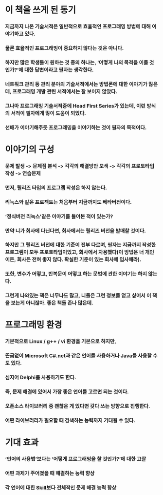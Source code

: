 # 이 책을 쓰게 된 동기
### 지금까지 나온 기술서적은 일반적으로 효율적인 프로그래밍 방법에 대해 이야기하고 있다.
### 물론 효율적인 프로그래밍이 중요하지 않다는 것은 아니다.
### 하지만 많은 학생들이 원하는 것 중의 하나는, ‘어떻게 나의 목적을 이룰 것인가?’에 대한 답변이라고 필자는 생각한다.
### 네트워크 관리 등 관리 분야의 기술서적에서는 방법론에 대한 이야기가 많은데, 프로그래밍 개발 관련 서적에서는 잘 보이지 않았다.
### 그나마 프로그래밍 기술서적중에 Head First Series가 있는데, 이런 방식의 서적이 필자에게 많이 도움이 되었다.
### 선배가 이야기해주듯 프로그래밍을 이야기하는 것이 필자의 목적이다.

# 이야기의 구성
### 문제 발생 -> 문제점 분석 -> 각각의 해결방안 모색 -> 각각의 프로토타입 작성 -> 연습문제

### 먼저, 릴리즈 타입의 프로그램 작성은 하지 않는다.
### 리눅스와 같은 프로젝트는 처음부터 지금까지도 베타버전이다.
### ‘정식버전 리눅스’같은 이야기를 들어본 적이 있는가?
### 만약 니가 회사에 다닌다면, 회사에서는 릴리즈 버전을 발매할 것이다.
### 하지만 그 릴리즈 버전에 대한 기준이 전부 다르며, 필자는 지금까지 작성한 프로그램이 모두 프로토타입이었고, 회사에서 차용했다(이 방법은 너 개인이든, 회사든 전혀 좋지 않다. 확실한 기준이 있는 회사에 입사해라).
### 또한, 변수가 어떻고, 반복문이 어떻고 하는 문법에 관한 이야기는 하지 않는다.
### 그런게 나와있는 책은 너무나도 많고, 니들은 그런 정보를 얻고 싶어서 이 책을 보는게 아니잖아. 좋은 책들 존나 많은데.

# 프로그래밍 환경
### 기본적으로 Linux / g++ / vi 환경을 기본으로 하지만,
### 뜬금없이 Microsoft C#.net과 같은 언어를 사용하거나 Java를 사용할 수도 있다.
### 심지어 Delphi를 사용하기도 한다.
### 즉, 문제 해결에 있어서 가장 좋은 언어를 고르면 되는 것이다.
### 오픈소스 라이브러리 중 괜찮은 게 있다면 갖다 쓰는 방향으로 진행한다.
### 어떤 라이브러리가 필요할 때 검색하는 능력까지 기대될 수 있다.

# 기대 효과
### ‘언어의 사용법’보다는 ‘어떻게 프로그래밍을 할 것인가?’에 대한 고찰
### 어떤 과제가 주어졌을 때 해결하는 능력 향상
### 각 언어에 대한 Skill보다 전체적인 문제 해결 능력 향상
